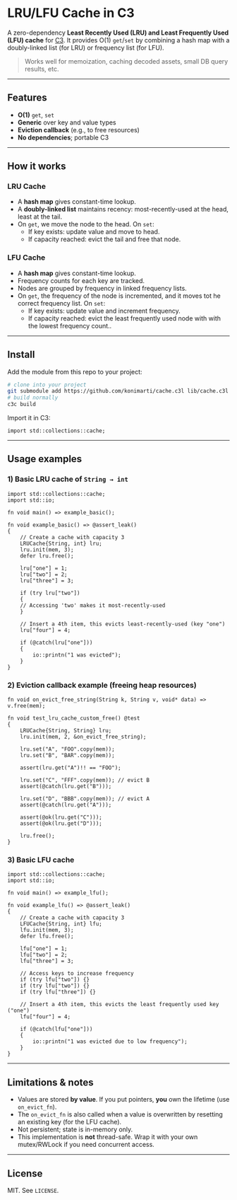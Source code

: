 # LRU/LFU Cache in C3

A zero-dependency **Least Recently Used (LRU) and Least Frequently Used (LFU)
cache** for [C3](https://c3-lang.org/). It provides O(1) `get`/`set` by
combining a hash map with a doubly-linked list (for LRU) or frequency list (for LFU).

> Works well for memoization, caching decoded assets, small DB query results, etc.

---

## Features

* **O(1)** `get`, `set`
* **Generic** over key and value types
* **Eviction callback** (e.g., to free resources)
* **No dependencies**; portable C3

---

## How it works

### LRU Cache

* A **hash map** gives constant-time lookup.
* A **doubly-linked list** maintains recency: most-recently-used at the head, least at the tail.
* On `get`, we move the node to the head.
  On `set`:
  * If key exists: update value and move to head.
  * If capacity reached: evict the tail and free that node.

### LFU Cache

* A **hash map** gives constant-time lookup.
* Frequency counts for each key are tracked.
* Nodes are grouped by frequency in linked frequency lists.
* On `get`, the frequency of the node is incremented, and it moves tot he correct frequency list.
  On `set`:
  * If key exists: update value and increment frequency.
  * If capacity reached: evict the least frequently used node with with the lowest frequency count..
---

## Install

Add the module from this repo to your project:

```bash
# clone into your project
git submodule add https://github.com/konimarti/cache.c3l lib/cache.c3l
# build normally
c3c build
```

Import it in C3:

```c3
import std::collections::cache; 
```

---

## Usage examples

### 1) Basic LRU cache of `String → int`

```c3
import std::collections::cache;
import std::io;

fn void main() => example_basic();

fn void example_basic() => @assert_leak()
{
	// Create a cache with capacity 3
	LRUCache{String, int} lru;
	lru.init(mem, 3);
	defer lru.free();

	lru["one"] = 1;
	lru["two"] = 2;
	lru["three"] = 3;

	if (try lru["two"])
	{
	// Accessing 'two' makes it most-recently-used
	}

	// Insert a 4th item, this evicts least-recently-used (key "one")
	lru["four"] = 4;

	if (@catch(lru["one"]))
	{
		io::printn("1 was evicted");
	}
}
```

### 2) Eviction callback example (freeing heap resources)

```c3
fn void on_evict_free_string(String k, String v, void* data) => v.free(mem);

fn void test_lru_cache_custom_free() @test
{
	LRUCache{String, String} lru;
	lru.init(mem, 2, &on_evict_free_string);

	lru.set("A", "FOO".copy(mem));
	lru.set("B", "BAR".copy(mem));

	assert(lru.get("A")!! == "FOO");

	lru.set("C", "FFF".copy(mem)); // evict B
	assert(@catch(lru.get("B")));

	lru.set("D", "BBB".copy(mem)); // evict A
	assert(@catch(lru.get("A")));

	assert(@ok(lru.get("C")));
	assert(@ok(lru.get("D")));

	lru.free();
}
```

### 3) Basic LFU cache

```c3
import std::collections::cache;
import std::io;

fn void main() => example_lfu();

fn void example_lfu() => @assert_leak()
{
	// Create a cache with capacity 3
	LFUCache{String, int} lfu;
	lfu.init(mem, 3);
	defer lfu.free();

	lfu["one"] = 1;
	lfu["two"] = 2;
	lfu["three"] = 3;

	// Access keys to increase frequency
	if (try lfu["two"]) {}
	if (try lfu["two"]) {}
	if (try lfu["three"]) {}

	// Insert a 4th item, this evicts the least frequently used key ("one")
	lfu["four"] = 4;

	if (@catch(lfu["one"]))
	{
		io::printn("1 was evicted due to low frequency");
	}
}
```

---

## Limitations & notes

* Values are stored **by value**. If you put pointers, **you** own the lifetime (use `on_evict_fn`).
* The `on_evict_fn` is also called when a value is overwritten by resetting an existing key (for the LFU cache).
* Not persistent; state is in-memory only.
* This implementation is **not** thread-safe. Wrap it with your own mutex/RWLock if you need concurrent access.

---

## License

MIT. See `LICENSE`.
